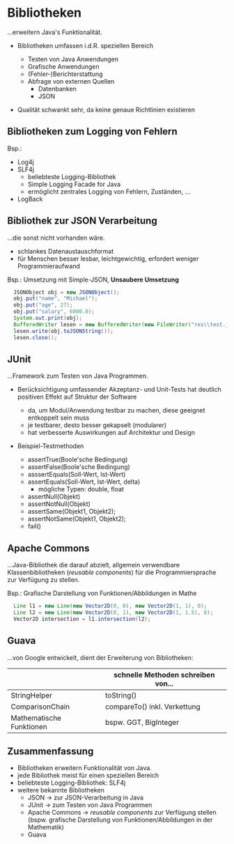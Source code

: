 # Bibliotheken

...erweitern Java's Funktionalität.

- Bibliotheken umfassen i.d.R. speziellen Bereich
  - Testen von Java Anwendungen
  - Grafische Anwendungen
  - (Fehler-)Berichterstattung
  - Abfrage von externen Quellen
    - Datenbanken
    - JSON

- Qualität schwankt sehr, da keine genaue Richtlinien existieren

## Bibliotheken zum Logging von Fehlern

Bsp.:
- Log4j
- SLF4j
  - beliebteste Logging-Bibliothek
  - Simple Logging Facade for Java
  - ermöglicht zentrales Logging von Fehlern, Zuständen, ...
- LogBack

## Bibliothek zur JSON Verarbeitung

...die sonst nicht vorhanden wäre.

- schlankes Datenaustauschformat
- für Menschen besser lesbar, leichtgewichtig, erfordert weniger Programmieraufwand

Bsp.: Umsetzung mit Simple-JSON, **Unsaubere Umsetzung**
```java
  JSONObject obj = new JSONObject();
  obj.put("name", "Michael");
  obj.put("age", 27);
  obj.put("salary", 6000.0);
  System.out.print(obj);
  BufferedWriter lesen = new BufferedWriter(new FileWriter("res\\test.json"));
  lesen.write(obj.toJSONString());
  lesen.close();
```

## JUnit

...Framework zum Testen von Java Programmen.

- Berücksichtigung umfassender Akzeptanz- und Unit-Tests hat deutlich positiven Effekt auf Struktur der Software
  - da, um Modul/Anwendung testbar zu machen, diese geeignet entkoppelt sein muss
  - je testbarer, desto besser gekapselt (modularer)
  - hat verbesserte Auswirkungen auf Architektur und Design

- Beispiel-Testmethoden
  - assertTrue(Boole'sche Bedingung)
  - assertFalse(Boole'sche Bedingung)
  - asssertEquals(Soll-Wert, Ist-Wert)
  - assertEquals(Soll-Wert, Ist-Wert, delta)
    - mögliche Typen: double, float
  - assertNull(Objekt)
  - assertNotNull(Objekt)
  - assertSame(Objekt1, Objekt2);
  - assertNotSame(Objekt1, Objekt2);
  - fail()

## Apache Commons

...Java-Bibliothek die darauf abzielt, allgemein verwendbare Klassenbibliotheken (_reusable components_) für die Programmiersprache zur Verfügung zu stellen.

Bsp.: Grafische Darstellung von Funktionen/Abbildungen in Mathe
```java
  Line l1 = new Line(new Vector2D(0, 0), new Vector2D(1, 1), 0);
  Line l2 = new Line(new Vector2D(0, 1), new Vector2D(1, 1.5), 0);
  Vector2D intersection = l1.intersection(l2);
```

## Guava

...von Google entwickelt, dient der Erweiterung von Bibliotheken:

|                          | schnelle Methoden schreiben von... |
|--------------------------|------------------------------------|
| StringHelper             | toString()                         |
| ComparisonChain          | compareTo() inkl. Verkettung       |
| Mathematische Funktionen | bspw. GGT, BigInteger              |       


## Zusammenfassung

- Bibliotheken erweitern Funktionalität von Java.
- jede Bibliothek meist für einen speziellen Bereich
- beliebteste Logging-Bibliothek: SLF4j
- weitere bekannte Bibliotheken
  - JSON -> zur JSON-Verarbeitung in Java
  - JUnit -> zum Testen von Java Programmen
  - Apache Commons -> _reusable components_ zur Verfügung stellen (bspw. grafische Darstellung von Funktionen/Abbildungen in der Mathematik)
  - Guava
